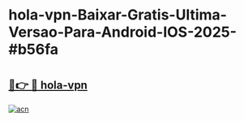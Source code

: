 # hola-vpn-Baixar-Gratis-Ultima-Versao-Para-Android-IOS-2025-#b56fa

# <h2><a href="https://ainizakaria.my?title=hola-vpn&ref=24M">🔗👉 🔴 hola-vpn</a></h2>

[![acn](https://github.com/user-attachments/assets/0f9c940e-d8b0-45ae-aac7-cd30a18b3e1c)](https://ainizakaria.my?title=hola-vpn&ref=24M)

